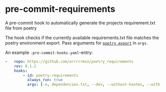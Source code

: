 # pre-commit-requirements
A pre-commit hook to automatically generate the projects requirement.txt file from poetry

The hook checks if the currently available requirements.txt file matches the poetry environment export.
Pass arguments for [`poetry export`](https://python-poetry.org/docs/cli/#export) in `args`.

An example `.pre-commit-hooks.yaml`-entry:

````yaml
-   repo: https://github.com/arrrrrmin/poetry_requirements
    rev: 0.1.1
    hooks:
        - id: poetry-requirements
          always_run: true
          args: [-o, dependencies.txt, --dev, --without-hashes, --with-credentials]
````
